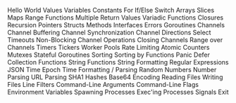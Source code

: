 Hello World
Values
Variables
Constants
For
If/Else
Switch
Arrays
Slices
Maps
Range
Functions
Multiple Return Values
Variadic Functions
Closures
Recursion
Pointers
Structs
Methods
Interfaces
Errors
Goroutines
Channels
Channel Buffering
Channel Synchronization
Channel Directions
Select
Timeouts
Non-Blocking Channel Operations
Closing Channels
Range over Channels
Timers
Tickers
Worker Pools
Rate Limiting
Atomic Counters
Mutexes
Stateful Goroutines
Sorting
Sorting by Functions
Panic
Defer
Collection Functions
String Functions
String Formatting
Regular Expressions
JSON
Time
Epoch
Time Formatting / Parsing
Random Numbers
Number Parsing
URL Parsing
SHA1 Hashes
Base64 Encoding
Reading Files
Writing Files
Line Filters
Command-Line Arguments
Command-Line Flags
Environment Variables
Spawning Processes
Exec'ing Processes
Signals
Exit